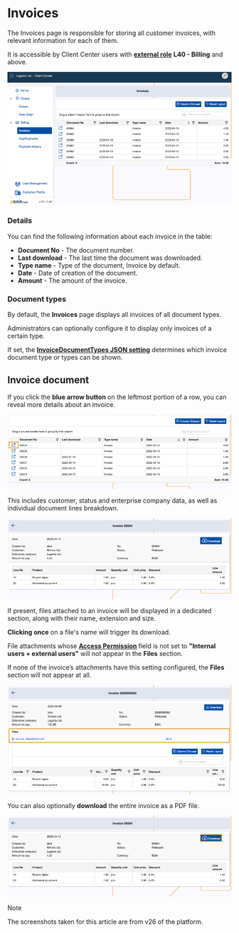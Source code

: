 # Invoices

The Invoices page is responsible for storing all customer invoices, with relevant information for each of them. 

It is accessible by Client Center users with **[external role](https://docs.erp.net/tech/modules/crm/sales/customers/external-access.html#roles)** **L40 - Billing** and above.

![pictures](pictures/invoices_module.png)

### Details

You can find the following information about each invoice in the table:

- **Document No** - The document number.
- **Last download** - The last time the document was downloaded.
- **Type name** - Type of the document, Invoice by default.
- **Date** - Date of creation of the document.
- **Amount** - The amount of the invoice.

### Document types

By default, the **Invoices** page displays all invoices of all document types.

Administrators can optionally configure it to display only invoices of a certain type. 

If set, the **[InvoiceDocumentTypes JSON setting](https://docs.erp.net/tech/modules/crm/clientcenter/reference.html#invoicedocumenttypes-setting)** determines which invoice document type or types can be shown.

## Invoice document

If you click the **blue arrow button** on the leftmost portion of a row, you can reveal more details about an invoice.

![pictures](pictures/invoices_select.png)

This includes customer, status and enterprise company data, as well as individual document lines breakdown.

![pictures](pictures/invoices_details.png)

If present, files attached to an invoice will be displayed in a dedicated section, along with their name, extension and size.

**Clicking once** on a file's name will trigger its download.

File attachments whose **[Access Permission](https://docs.erp.net/webclient/introduction/how-to/access-permission-field.html)** field is not set to **"Internal users + external users"** will not appear in the **Files** section.

If none of the invoice’s attachments have this setting configured, the **Files** section will not appear at all.

![pictures](pictures/invoices_attachment.png)

You can also optionally **download** the entire invoice as a PDF file.

![pictures](pictures/invoices_download.png)

> [!NOTE]
> 
> The screenshots taken for this article are from v26 of the platform.
